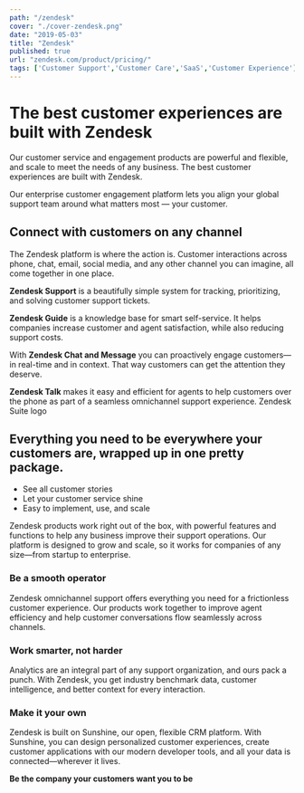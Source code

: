 ```yaml
---
path: "/zendesk"
cover: "./cover-zendesk.png"
date: "2019-05-03"
title: "Zendesk"
published: true
url: "zendesk.com/product/pricing/"
tags: ['Customer Support','Customer Care','SaaS','Customer Experience']
---
```

# The best customer experiences are built with Zendesk

Our customer service and engagement products are powerful and flexible, and scale to meet the needs of any business. The best customer experiences are built with Zendesk.

Our enterprise customer engagement platform lets you align your global support team around what matters most — your customer.

## Connect with customers on any channel

The Zendesk platform is where the action is. Customer interactions across phone, chat, email, social media, and any other channel you can imagine, all come together in one place.

**Zendesk Support** is a beautifully simple system for tracking, prioritizing, and solving customer support tickets.

**Zendesk Guide** is a knowledge base for smart self-service. It helps companies increase customer and agent satisfaction, while also reducing support costs.

With **Zendesk Chat and Message** you can proactively engage customers—in real-time and in context. That way customers can get the attention they deserve.

**Zendesk Talk** makes it easy and efficient for agents to help customers over the phone as part of a seamless omnichannel support experience.
Zendesk Suite logo

## Everything you need to be everywhere your customers are, wrapped up in one pretty package.

* See all customer stories
* Let your customer service shine
* Easy to implement, use, and scale

Zendesk products work right out of the box, with powerful features and functions to help any business improve their support operations. Our platform is designed to grow and scale, so it works for companies of any size—from startup to enterprise.

### Be a smooth operator
Zendesk omnichannel support offers everything you need for a frictionless customer experience. Our products work together to improve agent efficiency and help customer conversations flow seamlessly across channels.

### Work smarter, not harder
Analytics are an integral part of any support organization, and ours pack a punch. With Zendesk, you get industry benchmark data, customer intelligence, and better context for every interaction.

### Make it your own
Zendesk is built on Sunshine, our open, flexible CRM platform. With Sunshine, you can design personalized customer experiences, create customer applications with our modern developer tools, and all your data is connected—wherever it lives.

**Be the company your customers want you to be**
